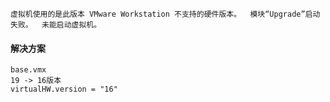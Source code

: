 ```text
虚拟机使用的是此版本 VMware Workstation 不支持的硬件版本。  模块“Upgrade”启动失败。  未能启动虚拟机。
```
#### 解决方案
```text
base.vmx
19 -> 16版本
virtualHW.version = "16"
```

```yaml

```